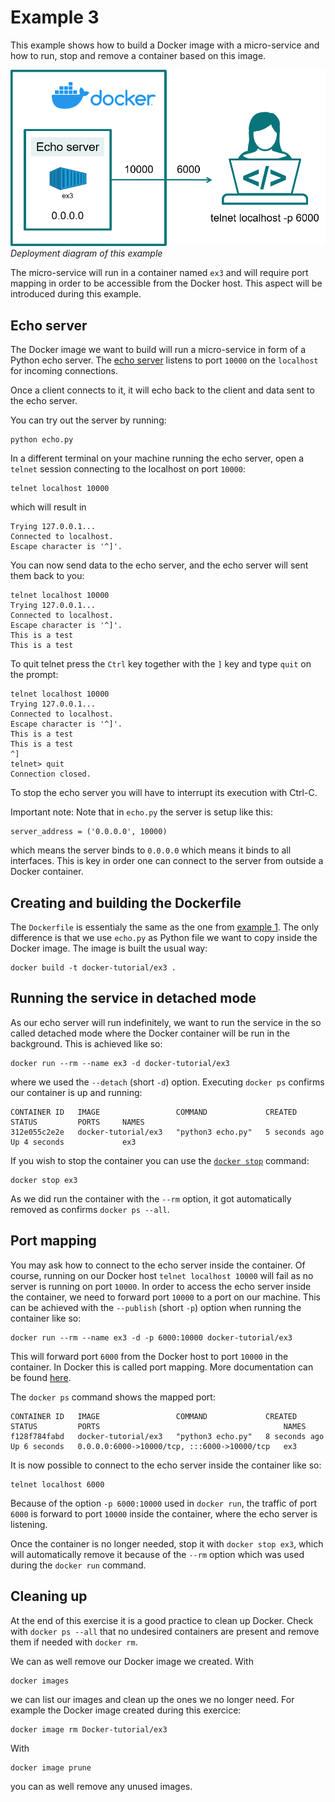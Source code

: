 # Example 3
This example shows how to build a Docker image with a micro-service and how to run, stop and remove a container based on this image.

![Deployment diagram](img/docker-ex3.png)
*Deployment diagram of this example*

The micro-service will run in a container named `ex3` and will require port mapping in order to be accessible from the Docker host. This aspect will be introduced during this example.

## Echo server
The Docker image we want to build will run a micro-service in form of a Python echo server. The [echo server](echo.py) listens to port `10000` on the `localhost` for incoming connections. 

Once a client connects to it, it will echo back to the client and data sent to the echo server.

You can try out the server by running:
```
python echo.py
```
In a different terminal on your machine running the echo server, open a `telnet` session connecting to the localhost on port `10000`:
```
telnet localhost 10000
```
which will result in
```
Trying 127.0.0.1...
Connected to localhost.
Escape character is '^]'.
```
You can now send data to the echo server, and the echo server will sent them back to you:
```
telnet localhost 10000
Trying 127.0.0.1...
Connected to localhost.
Escape character is '^]'.
This is a test
This is a test
```
To quit telnet press the `Ctrl` key together with the `]` key and type `quit` on the prompt:
```
telnet localhost 10000
Trying 127.0.0.1...
Connected to localhost.
Escape character is '^]'.
This is a test
This is a test
^]
telnet> quit
Connection closed.
```
To stop the echo server you will have to interrupt its execution with Ctrl-C.

Important note: Note that in `echo.py` the server is setup like this:
```
server_address = ('0.0.0.0', 10000)
```
which means the server binds to `0.0.0.0` which means it binds to all interfaces. This is key in order one can connect to the server from outside a Docker container.

## Creating and building the Dockerfile
The `Dockerfile` is essentialy the same as the one from [example 1](../ex1). The only difference is that we use `echo.py` as Python file we want to copy inside the Docker image. The image is built the usual way:
```
docker build -t docker-tutorial/ex3 .
```

## Running the service in detached mode
As our echo server will run indefinitely, we want to run the service in the so called detached mode where the Docker container will be run in the background. This is achieved like so:
```
docker run --rm --name ex3 -d docker-tutorial/ex3 
```
where we used the `--detach` (short `-d`) option. Executing `docker ps` confirms our container is up and running:
```
CONTAINER ID   IMAGE                 COMMAND             CREATED         STATUS         PORTS     NAMES
312e055c2e2e   docker-tutorial/ex3   "python3 echo.py"   5 seconds ago   Up 4 seconds             ex3
```
If you wish to stop the container you can use the [`docker stop`](https://docs.docker.com/engine/reference/commandline/stop/) command:
```
docker stop ex3
```
As we did run the container with the `--rm` option, it got automatically removed as confirms `docker ps --all`.

## Port mapping
You may ask how to connect to the echo server inside the container. Of course, running on our Docker host `telnet localhost 10000` will fail as no server is running on port `10000`. In order to access the echo server inside the container, we need to forward port `10000` to a port on our machine. This can be achieved with the `--publish` (short `-p`) option when running the container like so:
```
docker run --rm --name ex3 -d -p 6000:10000 docker-tutorial/ex3
```
This will forward port `6000` from the Docker host to port `10000` in the container. In Docker this is called port mapping. More documentation can be found [here](https://docs.docker.com/config/containers/container-networking/).

The `docker ps` command shows the mapped port:
```
CONTAINER ID   IMAGE                 COMMAND             CREATED         STATUS         PORTS                                         NAMES
f128f784fabd   docker-tutorial/ex3   "python3 echo.py"   8 seconds ago   Up 6 seconds   0.0.0.0:6000->10000/tcp, :::6000->10000/tcp   ex3
```
It is now possible to connect to the echo server inside the container like so:
```
telnet localhost 6000
```
Because of the option `-p 6000:10000` used in `docker run`, the traffic of port `6000` is forward to port `10000` inside the container, where the echo server is listening.

Once the container is no longer needed, stop it with `docker stop ex3`, which will automatically remove it because of the `--rm` option which was used during the `docker run` command.


## Cleaning up
At the end of this exercise it is a good practice to clean up Docker. Check with `docker ps --all` that no undesired containers are present and remove them if needed with `docker rm`.

We can as well remove our Docker image we created. With
```
docker images
```
we can list our images and clean up the ones we no longer need. For example the Docker image created during this exercice:
```
docker image rm Docker-tutorial/ex3
```
With 
```
docker image prune
```
you can as well remove any unused images.
